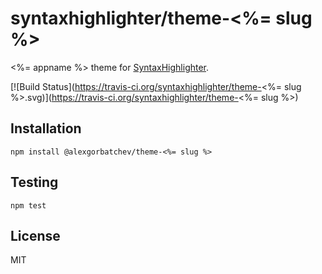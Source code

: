 # syntaxhighlighter/theme-<%= slug %>

<%= appname %> theme for [SyntaxHighlighter](https://github.com/syntaxhighlighter).

[![Build Status](https://travis-ci.org/syntaxhighlighter/theme-<%= slug %>.svg)](https://travis-ci.org/syntaxhighlighter/theme-<%= slug %>)

## Installation

    npm install @alexgorbatchev/theme-<%= slug %>

## Testing

    npm test

## License

MIT
